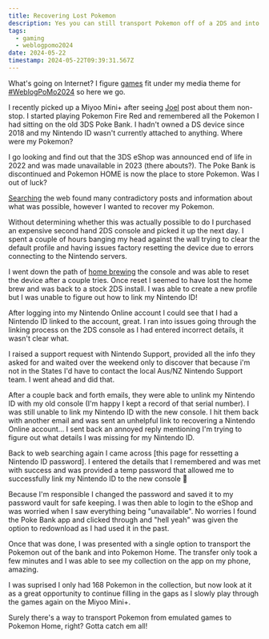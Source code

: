 ```yaml
---
title: Recovering Lost Pokemon
description: Yes you can still transport Pokemon off of a 2DS and into Pokemon Home.
tags:
  - gaming
  - weblogpomo2024
date: 2024-05-22
timestamp: 2024-05-22T09:39:31.567Z
---
```


What's going on Internet? I figure [games](/tags/gaming/) fit under my media theme for [#WeblogPoMo2024](/tags/weblogpomo2024) so here we go.

I recently picked up a Miyoo Mini+ after seeing [Joel](https://joelchrono.xyz/) post about them non-stop. I started playing Pokemon Fire Red and remembered all the Pokemon I had sitting on the old 3DS Poke Bank. I hadn't owned a DS device since 2018 and my Nintendo ID wasn't currently attached to anything. Where were my Pokemon?

I go looking and find out that the 3DS eShop was announced end of life in 2022 and was made unavailable in 2023 (there abouts?). The Poke Bank is discontinued and Pokemon HOME is now the place to store Pokemon. Was I out of luck? 

[Searching](https://flamedfury.com/links/#search) the web found many contradictory posts and information about what was possible, however I wanted to recover my Pokemon. 

Without determining whether this was actually possible to do I purchased an expensive second hand 2DS console and picked it up the next day. I spent a couple of hours banging my head against the wall trying to clear the default profile and having issues factory resetting the device due to errors connecting to the Nintendo servers. 

I went down the path of [home brewing](https://3ds.hacks.guide/) the console and was able to reset the device after a couple tries. Once reset I seemed to have lost the home brew and was back to a stock 2DS install. I was able to create a new profile but I was unable to figure out how to link my Nintendo ID! 

After logging into my Nintendo Online account I could see that I had a Nintendo ID linked to the account, great. I ran into issues going through the linking process on the 2DS console as I had entered incorrect details, it wasn't clear what. 

I raised a support request with Nintendo Support, provided all the info they asked for and waited over the weekend only to discover that because i'm not in the States I'd have to contact the local Aus/NZ Nintendo Support team. I went ahead and did that.

After a couple back and forth emails, they were able to unlink my Nintendo ID with my old console (I'm happy I kept a record of that serial number). I was still unable to link my Nintendo ID with the new console. I hit them back with another email and was sent an unhelpful link to recovering a Nintendo Online account... I sent back an annoyed reply mentioning I'm trying to figure out what details I was missing for my Nintendo ID.

Back to web searching again I came across [this page for ressetting a Nintendo ID password]. I entered the details that I remembered and was met with success and was provided a temp password that allowed me to successfully link my Nintendo ID to the new console 🙌 

Because I'm responsible I changed the password and saved it to my password vault for safe keeping. I was then able to login to the eShop and was worried when I saw everything being "unavailable". No worries I found the Poke Bank app and clicked through and "hell yeah" was given the option to redownload as I had used it in the past.

Once that was done, I was presented with a single option to transport the Pokemon out of the bank and into Pokemon Home. The transfer only took a few minutes and I was able to see my collection on the app on my phone, amazing. 

I was suprised I only had 168 Pokemon in the collection, but now look at it as a great opportunity to continue filling in the gaps as I slowly play through the games again on the Miyoo Mini+. 

Surely there's a way to transport Pokemon from emulated games to Pokemon Home, right? Gotta catch em all!